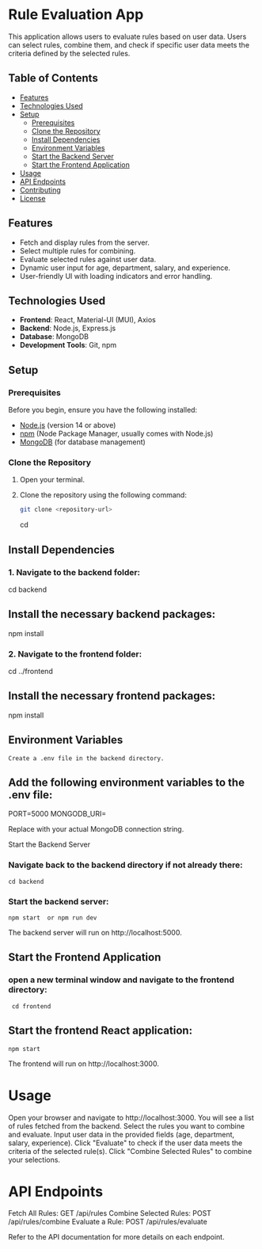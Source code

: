 # Rule Evaluation App

This application allows users to evaluate rules based on user data. Users can select rules, combine them, and check if specific user data meets the criteria defined by the selected rules.

## Table of Contents

- [Features](#features)
- [Technologies Used](#technologies-used)
- [Setup](#setup)
  - [Prerequisites](#prerequisites)
  - [Clone the Repository](#clone-the-repository)
  - [Install Dependencies](#install-dependencies)
  - [Environment Variables](#environment-variables)
  - [Start the Backend Server](#start-the-backend-server)
  - [Start the Frontend Application](#start-the-frontend-application)
- [Usage](#usage)
- [API Endpoints](#api-endpoints)
- [Contributing](#contributing)
- [License](#license)

## Features

- Fetch and display rules from the server.
- Select multiple rules for combining.
- Evaluate selected rules against user data.
- Dynamic user input for age, department, salary, and experience.
- User-friendly UI with loading indicators and error handling.

## Technologies Used

- **Frontend**: React, Material-UI (MUI), Axios
- **Backend**: Node.js, Express.js
- **Database**: MongoDB
- **Development Tools**: Git, npm

## Setup

### Prerequisites

Before you begin, ensure you have the following installed:

- [Node.js](https://nodejs.org/) (version 14 or above)
- [npm](https://www.npmjs.com/) (Node Package Manager, usually comes with Node.js)
- [MongoDB](https://www.mongodb.com/) (for database management)

### Clone the Repository

1. Open your terminal.
2. Clone the repository using the following command:
   ```bash
   git clone <repository-url>

   ```

   cd <project-name>

## Install Dependencies

  ### 1. Navigate to the backend folder:

   cd backend

  ## Install the necessary backend packages:

   npm install

  ### 2. Navigate to the frontend folder:

   cd ../frontend
   
  ## Install the necessary frontend packages:

   npm install

 ## Environment Variables

    Create a .env file in the backend directory.
## Add the following environment variables to the .env file:

PORT=5000
MONGODB_URI=<your-mongodb-uri>

Replace <your-mongodb-uri> with your actual MongoDB connection string.

Start the Backend Server

  ### Navigate back to the backend directory if not already there:

    cd backend

  ### Start the backend server:

    npm start  or npm run dev

The backend server will run on http://localhost:5000.

 ## Start the Frontend Application

   ### open a new terminal window and navigate to the frontend directory:

     cd frontend

 ## Start the frontend React application:

    npm start

The frontend will run on http://localhost:3000.


# Usage
Open your browser and navigate to http://localhost:3000.
You will see a list of rules fetched from the backend.
Select the rules you want to combine and evaluate.
Input user data in the provided fields (age, department, salary, experience).
Click "Evaluate" to check if the user data meets the criteria of the selected rule(s).
Click "Combine Selected Rules" to combine your selections.


# API Endpoints
Fetch All Rules: GET /api/rules
Combine Selected Rules: POST /api/rules/combine
Evaluate a Rule: POST /api/rules/evaluate

Refer to the API documentation for more details on each endpoint.


